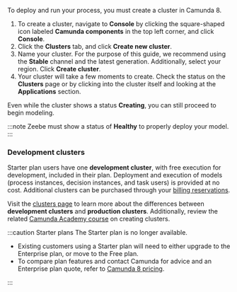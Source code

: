 ---
---

To deploy and run your process, you must create a cluster in Camunda 8.

1. To create a cluster, navigate to **Console** by clicking the square-shaped icon labeled **Camunda components** in the top left corner, and click **Console**.
2. Click the **Clusters** tab, and click **Create new cluster**.
3. Name your cluster. For the purpose of this guide, we recommend using the **Stable** channel and the latest generation. Additionally, select your region. Click **Create cluster**.
4. Your cluster will take a few moments to create. Check the status on the **Clusters** page or by clicking into the cluster itself and looking at the **Applications** section.

Even while the cluster shows a status **Creating**, you can still proceed to begin modeling.

:::note
Zeebe must show a status of **Healthy** to properly deploy your model.
:::

### Development clusters

Starter plan users have one **development cluster**, with free execution for development, included in their plan.
Deployment and execution of models (process instances, decision instances, and task users) is provided at no cost.
Additional clusters can be purchased through your [billing reservations](/components/console/manage-plan/update-billing-reservations.md).

Visit the [clusters page](/components/concepts/clusters.md) to learn more about the differences between **development clusters** and **production clusters**. Additionally, review the related [Camunda Academy course](https://academy.camunda.com/c8-h2-create-cluster) on creating clusters.

:::caution Starter plans
The Starter plan is no longer available.

- Existing customers using a Starter plan will need to either upgrade to the Enterprise plan, or move to the Free plan.
- To compare plan features and contact Camunda for advice and an Enterprise plan quote, refer to [Camunda 8 pricing](https://camunda.com/pricing/?utm_source=docs.camunda.io&utm_medium=referral).

:::
